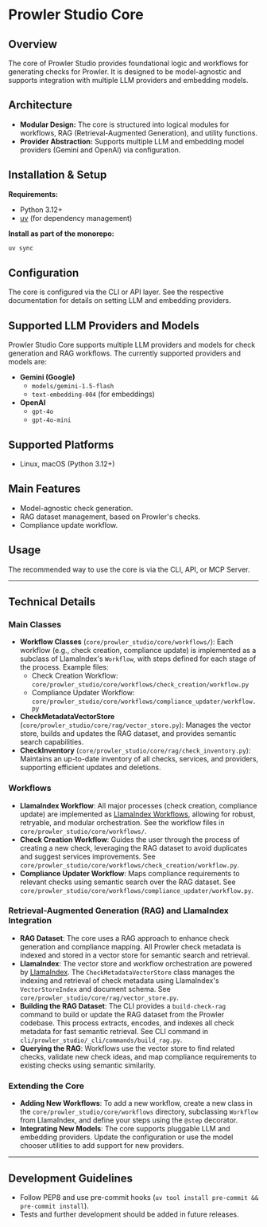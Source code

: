 # Prowler Studio Core

## Overview

The core of Prowler Studio provides foundational logic and workflows for generating checks for Prowler. It is designed to be model-agnostic and supports integration with multiple LLM providers and embedding models.

## Architecture

- **Modular Design:** The core is structured into logical modules for workflows, RAG (Retrieval-Augmented Generation), and utility functions.
- **Provider Abstraction:** Supports multiple LLM and embedding model providers (Gemini and OpenAI) via configuration.

## Installation & Setup

**Requirements:**
- Python 3.12+
- [uv](https://docs.astral.sh/uv/getting-started/installation/) (for dependency management)

**Install as part of the monorepo:**
```bash
uv sync
```

## Configuration

The core is configured via the CLI or API layer. See the respective documentation for details on setting LLM and embedding providers.

## Supported LLM Providers and Models

Prowler Studio Core supports multiple LLM providers and models for check generation and RAG workflows. The currently supported providers and models are:

- **Gemini (Google)**
  - `models/gemini-1.5-flash`
  - `text-embedding-004` (for embeddings)
- **OpenAI**
  - `gpt-4o`
  - `gpt-4o-mini`

## Supported Platforms

- Linux, macOS (Python 3.12+)

## Main Features
- Model-agnostic check generation.
- RAG dataset management, based on Prowler's checks.
- Compliance update workflow.

## Usage
The recommended way to use the core is via the CLI, API, or MCP Server.

---

## Technical Details

### Main Classes

- **Workflow Classes** (`core/prowler_studio/core/workflows/`): Each workflow (e.g., check creation, compliance update) is implemented as a subclass of LlamaIndex's `Workflow`, with steps defined for each stage of the process. Example files:
  - Check Creation Workflow: `core/prowler_studio/core/workflows/check_creation/workflow.py`
  - Compliance Updater Workflow: `core/prowler_studio/core/workflows/compliance_updater/workflow.py`
- **CheckMetadataVectorStore** (`core/prowler_studio/core/rag/vector_store.py`): Manages the vector store, builds and updates the RAG dataset, and provides semantic search capabilities.
- **CheckInventory** (`core/prowler_studio/core/rag/check_inventory.py`): Maintains an up-to-date inventory of all checks, services, and providers, supporting efficient updates and deletions.

### Workflows

- **LlamaIndex Workflow**: All major processes (check creation, compliance update) are implemented as [LlamaIndex Workflows](https://docs.llamaindex.ai/en/stable/module_guides/workflow/), allowing for robust, retryable, and modular orchestration. See the workflow files in `core/prowler_studio/core/workflows/`.
- **Check Creation Workflow**: Guides the user through the process of creating a new check, leveraging the RAG dataset to avoid duplicates and suggest services improvements. See `core/prowler_studio/core/workflows/check_creation/workflow.py`.
- **Compliance Updater Workflow**: Maps compliance requirements to relevant checks using semantic search over the RAG dataset. See `core/prowler_studio/core/workflows/compliance_updater/workflow.py`.

### Retrieval-Augmented Generation (RAG) and LlamaIndex Integration

- **RAG Dataset**: The core uses a RAG approach to enhance check generation and compliance mapping. All Prowler check metadata is indexed and stored in a vector store for semantic search and retrieval.
- **LlamaIndex**: The vector store and workflow orchestration are powered by [LlamaIndex](https://www.llamaindex.ai/). The `CheckMetadataVectorStore` class manages the indexing and retrieval of check metadata using LlamaIndex's `VectorStoreIndex` and document schema. See `core/prowler_studio/core/rag/vector_store.py`.
- **Building the RAG Dataset**: The CLI provides a `build-check-rag` command to build or update the RAG dataset from the Prowler codebase. This process extracts, encodes, and indexes all check metadata for fast semantic retrieval. See CLI command in `cli/prowler_studio/_cli/commands/build_rag.py`.
- **Querying the RAG**: Workflows use the vector store to find related checks, validate new check ideas, and map compliance requirements to existing checks using semantic similarity.

### Extending the Core

- **Adding New Workflows**: To add a new workflow, create a new class in the `core/prowler_studio/core/workflows` directory, subclassing `Workflow` from LlamaIndex, and define your steps using the `@step` decorator.
- **Integrating New Models**: The core supports pluggable LLM and embedding providers. Update the configuration or use the model chooser utilities to add support for new providers.

---

## Development Guidelines
- Follow PEP8 and use pre-commit hooks (`uv tool install pre-commit && pre-commit install`).
- Tests and further development should be added in future releases.
